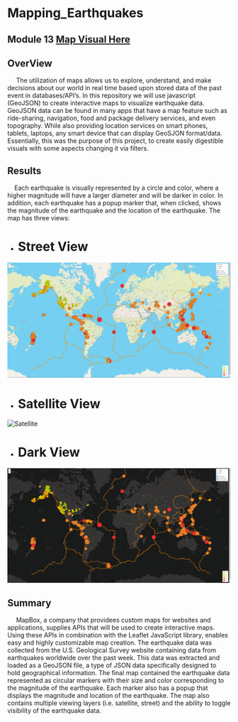 # Mapping_Earthquakes
## Module 13 [Map Visual Here](https://kdotghai.github.io/Mapping_Earthquakes/)

## OverView
&nbsp;&nbsp;&nbsp;&nbsp; The utilization of maps allows us to explore, understand, and make decisions about our world in real time based upon stored data of the past event in databases/API’s. In this repository we will use javascript (GeoJSON) to create interactive maps to visualize earthquake data. GeoJSON data can be found in many apps that have a map feature such as ride-sharing, navigation, food and package delivery services, and even topography. While also providing location services on smart phones, tablets, laptops, any smart device that can display GeoSJON format/data. Essentially, this was the purpose of this project, to create easily digestible visuals with some aspects changing it via filters.

## Results
&nbsp;&nbsp;&nbsp;&nbsp;Each earthquake is visually represented by a circle and color, where a higher magnitude will have a larger diameter and will be darker in color. In addition, each earthquake has a popup marker that, when clicked, shows the magnitude of the earthquake and the location of the earthquake. The map has three views:
-	# Street View <br>
  ![Street](images/Street.png)
 	
-	# Satellite View <br>
  ![Satellite](images/Satellite.png)
-	# Dark View <br>
  ![Dark](images/Dark.png)

## Summary
&nbsp;&nbsp;&nbsp;&nbsp; MapBox, a company that providees custom maps for websites and applications, supplies APIs that will be used to create interactive maps. Using these APIs in combination with the Leaflet JavaScript library, enables easy and highly customizable map creation. The earthquake data was collected from the U.S. Geological Survey website containing data from earthquakes worldwide over the past week. This data was extracted and loaded as a GeoJSON file, a type of JSON data specifically designed to hold geographical information. The final map contained the earthquake data represented as circular markers with their size and color corresponding to the magnitude of the earthquake. Each marker also has a popup that displays the magnitude and location of the earthquake. The map also contains multiple viewing layers (i.e. satellite, street) and the ability to toggle visibility of the earthquake data.

